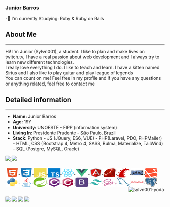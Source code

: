### Junior Barros

<!--
**Sylvn001/Sylvn001** is a ✨ _special_ ✨ repository because its `README.md` (this file) appears on your GitHub profile. -->

-🔭 I’m currently Studying: Ruby & Ruby on Rails
<h2> About Me </h2>
<hr>
<p>
  Hi! I'm Junior (Sylvn001), a student. I like to plan and make lives on twitch.tv, I have a real passion about web development and I always try to learn new different technologies.  <br>
  I really love everything I do. I like to teach and learn. I have a kitten named Sirius and I also like to play guitar and play league of legends <br>
  You can count on me! Feel free in my profile and if you have any questions or anything related, feel free to contact me
</p>

<h2> Detailed information </h2> <hr>
<ul>
  <li> <strong>Name: </strong> Junior Barros </li>
  <li> <strong>Age: </strong> 19Y </li>
  <li> <strong>University: </strong> UNOESTE - FIPP (information system) </li>
  <li> <strong>Living In: </strong> Presidente Prudente - São Paulo, Brazil </li>
  <li> <strong>Stack: </strong> Python - JS (JQuery, ES6, VUE) - PHP(Laravel, PDO, PHPMailer) - HTML, CSS (Bootstrap 4, Metro 4, SASS, Bulma, Materialize, TailWind) - SQL (Postgre, MySQL, Oracle)  </li>
 </ul>

<div>
  <a href="https://github.com/Sylvn001">
  <img height="180em" src="https://github-readme-stats.vercel.app/api?username=sylvn001&show_icons=true&theme=vue-dark&include_all_commits=true&count_private=true"/>
  <img height="180em" src="https://github-readme-stats.vercel.app/api/top-langs/?username=sylvn001&layout=compact&langs_count=16&theme=vue-dark"/>
</div>

<div style="display: inline_block; padding: 2px"><br>
  <img align="center" alt="sylvn001-HTML" height="30" width="40" src="https://raw.githubusercontent.com/devicons/devicon/master/icons/html5/html5-original.svg">
  <img align="center" alt="sylvn001-CSS" height="30" width="40" src="https://raw.githubusercontent.com/devicons/devicon/master/icons/css3/css3-original.svg">

  <img align="center" alt="sylvn001-Js" height="30" width="40" src="https://raw.githubusercontent.com/devicons/devicon/master/icons/javascript/javascript-plain.svg">
  <img align="center" alt="sylvn001-Ts" height="30" width="40" src="https://raw.githubusercontent.com/devicons/devicon/master/icons/typescript/typescript-plain.svg">
  <img align="center" alt="sylvn001-React" height="30" width="40" src="https://raw.githubusercontent.com/devicons/devicon/master/icons/react/react-original.svg">
  <img align="center" alt="sylvn001-Vue" height="30" width="40" src="https://github.com/devicons/devicon/blob/master/icons/vuejs/vuejs-original.svg">
  <img align="center" alt="sylvn001-Angular" height="30" width="40" src="https://github.com/devicons/devicon/blob/master/icons/angularjs/angularjs-original.svg">

  <img align="center" alt="sylvn001-Ruby" height="30" width="40" src="https://github.com/devicons/devicon/blob/master/icons/ruby/ruby-original.svg">
  <img align="center" alt="sylvn001-Ruby-rails" height="30" width="40" src="https://github.com/devicons/devicon/blob/master/icons/rails/rails-plain.svg">

  <img align="center" alt="sylvn001-Php" height="30" width="40" src="https://github.com/devicons/devicon/blob/master/icons/php/php-original.svg">
  <img align="center" alt="sylvn001-Php-laravel" height="30" width="40" src="https://github.com/devicons/devicon/blob/master/icons/laravel/laravel-plain.svg">

  <img align="center" alt="sylvn001-Python" height="30" width="40" src="https://raw.githubusercontent.com/devicons/devicon/master/icons/python/python-original.svg">
  <img align="center" alt="sylvn001-Java" height="30" width="40" src="https://github.com/devicons/devicon/blob/master/icons/java/java-original.svg">
  <img align="center" alt="sylvn001-Java-spring" height="30" width="40" src="https://github.com/devicons/devicon/blob/master/icons/spring/spring-original.svg">
  <img align="center" alt="sylvn001-Csharp" height="30" width="40" src="https://raw.githubusercontent.com/devicons/devicon/master/icons/csharp/csharp-original.svg">
  <img align="center" alt="sylvn001-cplusplus" height="30" width="40" src="https://github.com/devicons/devicon/blob/master/icons/cplusplus/cplusplus-original.svg">

  <img align="center" alt="sylvn001-bootstrap" height="30" width="40" src="https://github.com/devicons/devicon/blob/master/icons/bootstrap/bootstrap-plain.svg">
  <img align="center" alt="sylvn001-tailwind" height="30" width="40" src="https://github.com/devicons/devicon/blob/master/icons/tailwindcss/tailwindcss-plain.svg">
  <img align="center" alt="sylvn001-sass" height="30" width="40" src="https://github.com/devicons/devicon/blob/master/icons/sass/sass-original.svg">

  <img align="center" alt="sylvn001-mysql" height="30" width="40" src="https://github.com/devicons/devicon/blob/master/icons/mysql/mysql-original.svg">
  <img align="center" alt="sylvn001-oracle" height="30" width="40" src="https://github.com/devicons/devicon/blob/master/icons/oracle/oracle-original.svg">
  <img align="center" alt="sylvn001-postgres" height="30" width="40" src="https://github.com/devicons/devicon/blob/master/icons/postgresql/postgresql-original.svg">

  <img align="right" alt="sylvn001-yoda" src="https://64.media.tumblr.com/bb08dc6547da56fba032174060c17f1c/64b85f8f37398df1-1c/s540x810/44aab92b37cc2e916058cae4115757545fa853c7.gifv">
</div>

  ##

<div>
  <a href="https://instagram.com/sylvn001" target="_blank"><img src="https://img.shields.io/badge/-Instagram-%23E4405F?style=for-the-badge&logo=instagram&logoColor=white" target="_blank"></a>
 	<a href="https://www.twitch.tv/sylvn001" target="_blank"><img src="https://img.shields.io/badge/Twitch-9146FF?style=for-the-badge&logo=twitch&logoColor=white" target="_blank"></a>
  <a href = "mailto:juniorbaarros001@gmail.com"><img src="https://img.shields.io/badge/-Gmail-%23333?style=for-the-badge&logo=gmail&logoColor=white" target="_blank"></a>
  <a href="https://www.linkedin.com/in/sylvn001" target="_blank"><img src="https://img.shields.io/badge/-LinkedIn-%230077B5?style=for-the-badge&logo=linkedin&logoColor=white" target="_blank"></a>
</div>
